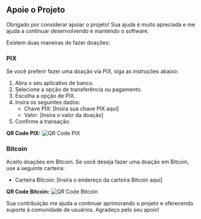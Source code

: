 ## Apoie o Projeto

Obrigado por considerar apoiar o projeto! Sua ajuda é muito apreciada e me
ajuda a continuar desenvolvendo e mantendo o software.

Existem duas maneiras de fazer doações:

### PIX

Se você preferir fazer uma doação via PIX, siga as instruções abaixo:

1. Abra o seu aplicativo de banco.
2. Selecione a opção de transferência ou pagamento.
3. Escolha a opção de PIX.
4. Insira os seguintes dados:
   - Chave PIX: [Insira sua chave PIX aqui]
   - Valor: [Insira o valor da doação]
5. Confirme a transação.

**QR Code PIX:**
![QR Code PIX](link_para_seu_qr_code_pix.png)

### Bitcoin

Aceito doações em Bitcoin. Se você deseja fazer uma doação em Bitcoin, use a
seguinte carteira:

- Carteira Bitcoin: [Insira o endereço da carteira Bitcoin aqui]

**QR Code Bitcoin:**
![QR Code Bitcoin](link_para_seu_qr_code_bitcoin.png)

Sua contribuição me ajuda a continuar aprimorando o projeto e oferecendo
suporte à comunidade de usuários. Agradeço pelo seu apoio!


